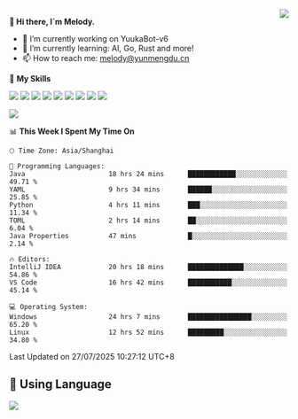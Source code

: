 <a href="#">
  <img align="right" src="https://github-readme-stats.vercel.app/api?username=melodyyuuka&count_private=true&show_icons=true" />
</a>

**👋 Hi there, I`m Melody.**

- 🔭 I’m currently working on YuukaBot-v6
- 🌱 I’m currently learning: AI, Go, Rust and more!
- 📫 How to reach me: melody@yunmengdu.cn

🌟 **My Skills** 

![](https://img.shields.io/badge/-Python-3e74a2?style=flat-square&logo=Python&logoColor=fff)
![](https://img.shields.io/badge/-Java-007396?style=flat-square&logo=OpenJDK&logoColor=fff)
![](https://img.shields.io/badge/-Node.js-339933?style=flat-square&logo=Node.js&logoColor=fff)
![](https://img.shields.io/badge/-Git-f05032?style=flat-square&logo=git&logoColor=fff)
![](https://img.shields.io/badge/-PostgreSQL-4169e1?style=flat-square&logo=PostgreSQL&logoColor=fff)
![](https://img.shields.io/badge/-Rust-000000?style=flat-square&logo=rust&logoColor=fff)
![](https://img.shields.io/badge/-VSCode-007acc?style=flat-square&logo=Visual-Studio-Code&logoColor=fff)
![](https://img.shields.io/badge/-FastAPI-009688?style=flat-square&logo=FastAPI&logoColor=fff)
![](https://img.shields.io/badge/-Linux-000000?style=flat-square&logo=Linux&logoColor=fff)


![](https://wakatime.com/badge/user/fa6dc0e2-47c5-4d2d-ae45-69fec6f2122c.svg)

<!--START_SECTION:waka-->
📊 **This Week I Spent My Time On** 

```text
🕑︎ Time Zone: Asia/Shanghai

💬 Programming Languages: 
Java                     18 hrs 24 mins      ████████████░░░░░░░░░░░░░   49.71 % 
YAML                     9 hrs 34 mins       ██████░░░░░░░░░░░░░░░░░░░   25.85 % 
Python                   4 hrs 11 mins       ███░░░░░░░░░░░░░░░░░░░░░░   11.34 % 
TOML                     2 hrs 14 mins       ██░░░░░░░░░░░░░░░░░░░░░░░    6.04 % 
Java Properties          47 mins             █░░░░░░░░░░░░░░░░░░░░░░░░    2.14 % 

🔥 Editors: 
IntelliJ IDEA            20 hrs 18 mins      ██████████████░░░░░░░░░░░   54.86 % 
VS Code                  16 hrs 42 mins      ███████████░░░░░░░░░░░░░░   45.14 % 

💻 Operating System: 
Windows                  24 hrs 7 mins       ████████████████░░░░░░░░░   65.20 % 
Linux                    12 hrs 52 mins      █████████░░░░░░░░░░░░░░░░   34.80 % 
```


 Last Updated on 27/07/2025 10:27:12 UTC+8
<!--END_SECTION:waka-->

## 🥰 **Using Language**

![](https://github-readme-stats.vercel.app/api/wakatime?username=MelodyYuyuko&layout=compact&hide_border=true)
